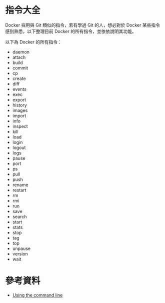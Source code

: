 # 指令大全
Docker 採用與 Git 類似的指令，若有學過 Git 的人，想必對於 Docker 某些指令感到熟悉，以下整理目前 Docker 的所有指令，並依依說明其功能。

以下為 Docker 的所有指令：
* daemon
* attach
* build
* commit
* cp
* create
* diff
* events
* exec
* export
* history
* images
* import
* info
* inspect
* kill
* load
* login
* logout
* logs
* pause
* port
* ps
* pull
* push
* rename
* restart
* rm
* rmi
* run
* save
* search
* start
* stats
* stop
* tag
* top
* unpause
* version
* wait


# 參考資料
* [Using the command line](https://docs.docker.com/v1.8/reference/commandline/cli/)
